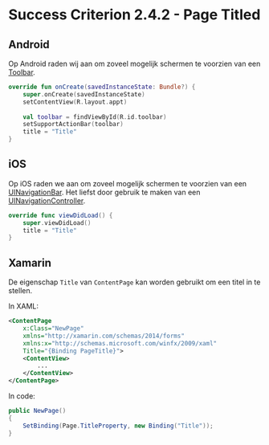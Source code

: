 # Success Criterion 2.4.2 - Page Titled

## Android

Op Android raden wij aan om zoveel mogelijk schermen te voorzien van een [Toolbar](https://developer.android.com/reference/androidx/appcompat/widget/Toolbar).

```kotlin
override fun onCreate(savedInstanceState: Bundle?) {
    super.onCreate(savedInstanceState)
    setContentView(R.layout.appt)
    
    val toolbar = findViewById(R.id.toolbar)
    setSupportActionBar(toolbar)
    title = "Title"
}
```

## iOS

Op iOS raden we aan om zoveel mogelijk schermen te voorzien van een [UINavigationBar](https://developer.apple.com/documentation/uikit/uinavigationbar). Het liefst door gebruik te maken van een [UINavigationController](https://developer.apple.com/documentation/uikit/uinavigationcontroller).

```swift
override func viewDidLoad() {
    super.viewDidLoad()
    title = "Title"
}
```

## Xamarin

De eigenschap `Title` van `ContentPage` kan worden gebruikt om een titel in te stellen.

In XAML:

```xml
<ContentPage
    x:Class="NewPage"
    xmlns="http://xamarin.com/schemas/2014/forms"
    xmlns:x="http://schemas.microsoft.com/winfx/2009/xaml"
    Title="{Binding PageTitle}">
    <ContentView>
        ...
    </ContentView>
</ContentPage>
```

In code:

```csharp
public NewPage()
{
    SetBinding(Page.TitleProperty, new Binding("Title")); 
}
```
